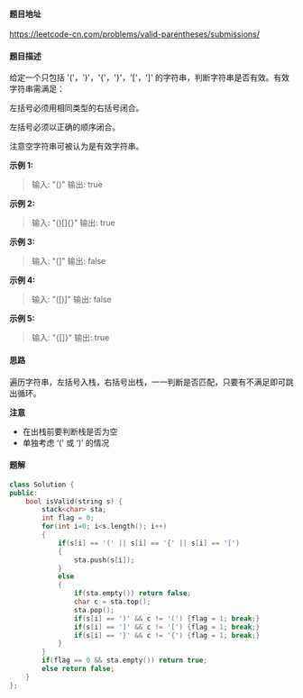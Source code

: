 #### 题目地址

https://leetcode-cn.com/problems/valid-parentheses/submissions/

#### 题目描述

给定一个只包括 '('，')'，'{'，'}'，'['，']' 的字符串，判断字符串是否有效。有效字符串需满足：

左括号必须用相同类型的右括号闭合。

左括号必须以正确的顺序闭合。

注意空字符串可被认为是有效字符串。

**示例 1:**

> 输入: "()"
> 输出: true

**示例 2:**

> 输入: "()[]{}"
> 输出: true

**示例 3:**

> 输入: "(]"
> 输出: false

**示例 4:**

> 输入: "([)]"
> 输出: false

**示例 5:**

> 输入: "{[]}"
> 输出: true

#### 思路

遍历字符串，左括号入栈，右括号出栈，一一判断是否匹配，只要有不满足即可跳出循环。

**注意**

- 在出栈前要判断栈是否为空
- 单独考虑 ‘(' 或 ‘)’ 的情况

#### 题解

```c++
class Solution {
public:
    bool isValid(string s) {
        stack<char> sta;
        int flag = 0;
        for(int i=0; i<s.length(); i++)
        {
            if(s[i] == '(' || s[i] == '{' || s[i] == '[')
            {
                sta.push(s[i]);
            }
            else
            {
                if(sta.empty()) return false;
                char c = sta.top();
                sta.pop();
                if(s[i] == ')' && c != '(') {flag = 1; break;}
                if(s[i] == ']' && c != '[') {flag = 1; break;}
                if(s[i] == '}' && c != '{') {flag = 1; break;}
            }
        }       
        if(flag == 0 && sta.empty()) return true;
        else return false;   
    }
};
```

